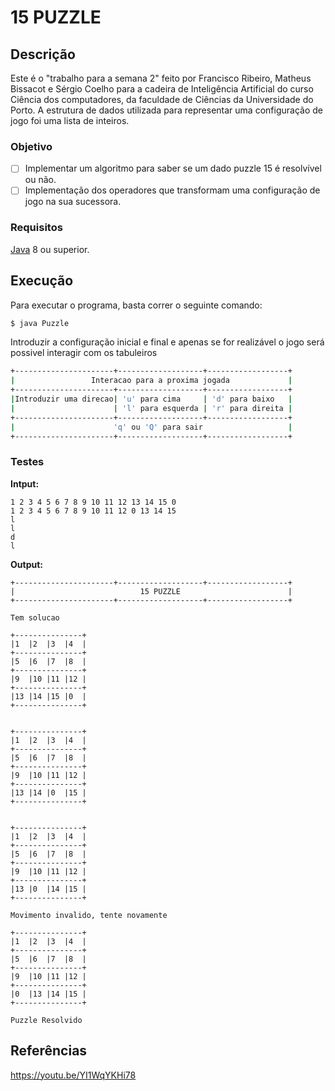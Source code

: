 # 15 PUZZLE
## Descrição

Este é o "trabalho para a semana 2" feito por Francisco Ribeiro, Matheus Bissacot e Sérgio Coelho para a cadeira de Inteligência Artificial do curso Ciência dos computadores, da faculdade de Ciências da Universidade do Porto.
A estrutura de dados utilizada para representar uma configuração de jogo foi uma lista de inteiros.

### Objetivo

* [ ] Implementar um algoritmo para saber se um dado puzzle 15 é resolvível ou não.
* [ ] Implementação dos operadores que transformam uma configuração de jogo na sua sucessora.

### Requisitos
[Java](https://www.oracle.com/java/technologies/downloads/) 8 ou superior.

## Execução

Para executar o programa, basta correr o seguinte comando:

```bash
$ java Puzzle 
```
Introduzir a configuração inicial e final e apenas se for realizável o jogo será possivel interagir com os tabuleiros
```bash
+----------------------+-------------------+------------------+
|                 Interacao para a proxima jogada             |
+----------------------+-------------------+------------------+
|Introduzir uma direcao| 'u' para cima     | 'd' para baixo   |
|                      | 'l' para esquerda | 'r' para direita |
+----------------------+-------------------+------------------+
|                      'q' ou 'Q' para sair                   |
+----------------------+-------------------+------------------+
```

### Testes
**Intput:**
```
1 2 3 4 5 6 7 8 9 10 11 12 13 14 15 0
1 2 3 4 5 6 7 8 9 10 11 12 0 13 14 15
l
l
d
l
```
**Output:**
```
+----------------------+-------------------+------------------+
|                            15 PUZZLE                        |
+----------------------+-------------------+------------------+

Tem solucao

+---------------+
|1  |2  |3  |4  |
+---------------+
|5  |6  |7  |8  |
+---------------+
|9  |10 |11 |12 |
+---------------+
|13 |14 |15 |0  |
+---------------+


+---------------+
|1  |2  |3  |4  |
+---------------+
|5  |6  |7  |8  |
+---------------+
|9  |10 |11 |12 |
+---------------+
|13 |14 |0  |15 |
+---------------+


+---------------+
|1  |2  |3  |4  |
+---------------+
|5  |6  |7  |8  |
+---------------+
|9  |10 |11 |12 |
+---------------+
|13 |0  |14 |15 |
+---------------+

Movimento invalido, tente novamente

+---------------+
|1  |2  |3  |4  |
+---------------+
|5  |6  |7  |8  |
+---------------+
|9  |10 |11 |12 |
+---------------+
|0  |13 |14 |15 |
+---------------+

Puzzle Resolvido

```
## Referências
https://youtu.be/YI1WqYKHi78
